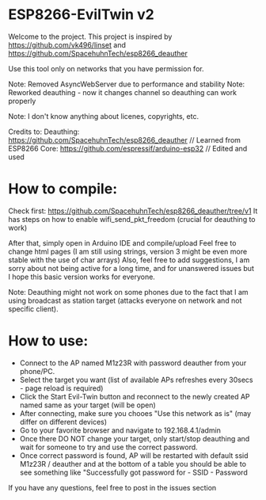 # ESP8266-EvilTwin v2

Welcome to the project.
This project is inspired by https://github.com/vk496/linset and https://github.com/SpacehuhnTech/esp8266_deauther

Use this tool only on networks that you have permission for.

Note: Removed AsyncWebServer due to performance and stability
Note: Reworked deauthing - now it changes channel so deauthing can work properly


Note: I don't know anything about licenes, copyrights, etc.  

Credits to:
	Deauthing: https://github.com/SpacehuhnTech/esp8266_deauther        // Learned from  
	ESP8266 Core: https://github.com/espressif/arduino-esp32            // Edited and used  




# How to compile:
Check first: https://github.com/SpacehuhnTech/esp8266_deauther/tree/v1
It has steps on how to enable wifi_send_pkt_freedom (crucial for deauthing to work)

After that, simply open in Arduino IDE and compile/upload
Feel free to change html pages (I am still using strings, version 3 might be even more stable with the use of char arrays)
Also, feel free to add suggestions, I am sorry about not being active for a long time, and for unanswered issues but I hope this basic version works for everyone.

Note: Deauthing might not work on some phones due to the fact that I am using broadcast as station target (attacks everyone on network and not specific client).

# How to use:
- Connect to the AP named M1z23R with password deauther from your phone/PC.
- Select the target you want (list of available APs refreshes every 30secs - page reload is required)
- Click the Start Evil-Twin button and reconnect to the newly created AP named same as your target (will be open)
- After connecting, make sure you chooes "Use this network as is" (may differ on different devices)
- Go to your favorite browser and navigate to 192.168.4.1/admin
- Once there DO NOT change your target, only start/stop deauthing and wait for someone to try and use the correct password.
- Once correct password is found, AP will be restarted with default ssid M1z23R / deauther and at the bottom of a table you should be able to see something like "Successfully got password for - SSID - Password

If you have any questions, feel free to post in the issues section
